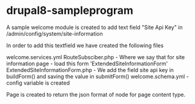 # drupal8-sampleprogram

A sample welcome module is created to add text field "Site Api Key" in /admin/config/system/site-information

In order to add this textfield we have created the following files

welcome.services.yml 
RouteSubsciber.php - Where we say that for site information page - load this form 'ExtendedSiteInformationForm'
ExtendedSiteInformationForm.php - We add the field site api key in buildForm() and saving the value in submitForm()
welcome.schema.yml - config variable is created
 
Page is created to return the json format of node for page content type.
